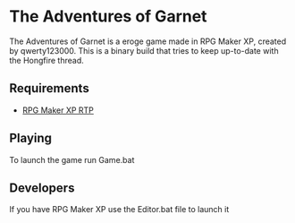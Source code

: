 # The Adventures of Garnet

The Adventures of Garnet is a eroge game made in RPG Maker XP, created by qwerty123000. This is a binary build that tries to keep up-to-date with the Hongfire thread.

## Requirements
* [RPG Maker XP RTP](http://www.rpgmakerweb.com/download-rtp.html#xp)

## Playing

To launch the game run Game.bat

## Developers

If you have RPG Maker XP use the Editor.bat file to launch it
